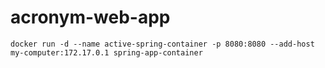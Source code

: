 # acronym-web-app

```
docker run -d --name active-spring-container -p 8080:8080 --add-host my-computer:172.17.0.1 spring-app-container
```
